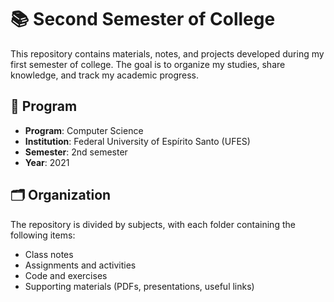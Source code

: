 # 📚 Second Semester of College

This repository contains materials, notes, and projects developed during my first semester of college. The goal is to organize my studies, share knowledge, and track my academic progress.

## 🏫 Program

- **Program**: Computer Science
- **Institution**: Federal University of Espírito Santo (UFES)
- **Semester**: 2nd semester
- **Year**: 2021

## 🗂️ Organization

The repository is divided by subjects, with each folder containing the following items:
- Class notes
- Assignments and activities
- Code and exercises
- Supporting materials (PDFs, presentations, useful links)
